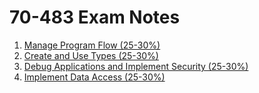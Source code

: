 # 70-483 Exam Notes

1. [Manage Program Flow (25-30%)](./ManageProgramFlow.md)
2. [Create and Use Types (25-30%)](./CreateAndUseTypes.md)
3. [Debug Applications and Implement Security (25-30%)](./DebugApplicationsAndImplementSecurity.md)
4. [Implement Data Access (25-30%)](./ImplementDataAccess.md)



